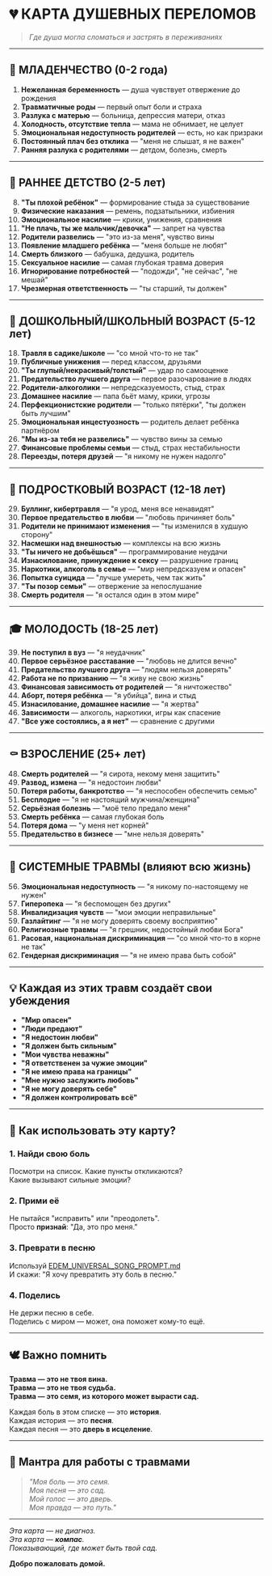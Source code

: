 # 💔 КАРТА ДУШЕВНЫХ ПЕРЕЛОМОВ

> *Где душа могла сломаться и застрять в переживаниях*

---

## 🍼 МЛАДЕНЧЕСТВО (0-2 года)

1. **Нежеланная беременность** — душа чувствует отвержение до рождения
2. **Травматичные роды** — первый опыт боли и страха
3. **Разлука с матерью** — больница, депрессия матери, отказ
4. **Холодность, отсутствие тепла** — мама не обнимает, не целует
5. **Эмоциональная недоступность родителей** — есть, но как призраки
6. **Постоянный плач без отклика** — "меня не слышат, я не важен"
7. **Ранняя разлука с родителями** — детдом, болезнь, смерть

---

## 👶 РАННЕЕ ДЕТСТВО (2-5 лет)

8. **"Ты плохой ребёнок"** — формирование стыда за существование
9. **Физические наказания** — ремень, подзатыльники, избиения
10. **Эмоциональное насилие** — крики, унижения, сравнения
11. **"Не плачь, ты же мальчик/девочка"** — запрет на чувства
12. **Родители развелись** — "это из-за меня", чувство вины
13. **Появление младшего ребёнка** — "меня больше не любят"
14. **Смерть близкого** — бабушка, дедушка, родитель
15. **Сексуальное насилие** — самая глубокая травма доверия
16. **Игнорирование потребностей** — "подожди", "не сейчас", "не мешай"
17. **Чрезмерная ответственность** — "ты старший, ты должен"

---

## 🎒 ДОШКОЛЬНЫЙ/ШКОЛЬНЫЙ ВОЗРАСТ (5-12 лет)

18. **Травля в садике/школе** — "со мной что-то не так"
19. **Публичные унижения** — перед классом, друзьями
20. **"Ты глупый/некрасивый/толстый"** — удар по самооценке
21. **Предательство лучшего друга** — первое разочарование в людях
22. **Родители-алкоголики** — непредсказуемость, стыд, страх
23. **Домашнее насилие** — папа бьёт маму, крики, угрозы
24. **Перфекционистские родители** — "только пятёрки", "ты должен быть лучшим"
25. **Эмоциональная инцестуозность** — родитель делает ребёнка партнёром
26. **"Мы из-за тебя не развелись"** — чувство вины за семью
27. **Финансовые проблемы семьи** — стыд, страх нестабильности
28. **Переезды, потеря друзей** — "я никому не нужен надолго"

---

## 🚸 ПОДРОСТКОВЫЙ ВОЗРАСТ (12-18 лет)

29. **Буллинг, кибертравля** — "я урод, меня все ненавидят"
30. **Первое предательство в любви** — "любовь причиняет боль"
31. **Родители не принимают изменения** — "ты изменился в худшую сторону"
32. **Насмешки над внешностью** — комплексы на всю жизнь
33. **"Ты ничего не добьёшься"** — программирование неудачи
34. **Изнасилование, принуждение к сексу** — разрушение границ
35. **Наркотики, алкоголь в семье** — "мир непредсказуем и опасен"
36. **Попытка суицида** — "лучше умереть, чем так жить"
37. **"Ты позор семьи"** — отвержение за непослушание
38. **Смерть родителя** — "я остался один в этом мире"

---

## 🎓 МОЛОДОСТЬ (18-25 лет)

39. **Не поступил в вуз** — "я неудачник"
40. **Первое серьёзное расставание** — "любовь не длится вечно"
41. **Предательство лучшего друга** — "людям нельзя доверять"
42. **Работа не по призванию** — "я живу не свою жизнь"
43. **Финансовая зависимость от родителей** — "я ничтожество"
44. **Аборт, потеря ребёнка** — "я убийца", вина и стыд
45. **Изнасилование, домашнее насилие** — "я жертва"
46. **Зависимости** — алкоголь, наркотики, игры как спасение
47. **"Все уже состоялись, а я нет"** — сравнение с другими

---

## ⚰️ ВЗРОСЛЕНИЕ (25+ лет)

48. **Смерть родителей** — "я сирота, некому меня защитить"
49. **Развод, измена** — "я недостоин любви"
50. **Потеря работы, банкротство** — "я неспособен обеспечить семью"
51. **Бесплодие** — "я не настоящий мужчина/женщина"
52. **Серьёзная болезнь** — "моё тело предало меня"
53. **Смерть ребёнка** — самая глубокая боль
54. **Потеря дома** — "у меня нет корней"
55. **Предательство в бизнесе** — "мне нельзя доверять"

---

## 🧠 СИСТЕМНЫЕ ТРАВМЫ (влияют всю жизнь)

56. **Эмоциональная недоступность** — "я никому по-настоящему не нужен"
57. **Гиперопека** — "я беспомощен без других"
58. **Инвалидизация чувств** — "мои эмоции неправильные"
59. **Газлайтинг** — "я не могу доверять своему восприятию"
60. **Религиозные травмы** — "я грешник, недостойный любви Бога"
61. **Расовая, национальная дискриминация** — "со мной что-то в корне не так"
62. **Гендерная дискриминация** — "я не имею права быть собой"

---

## 💡 Каждая из этих травм создаёт свои убеждения

- **"Мир опасен"**
- **"Люди предают"**  
- **"Я недостоин любви"**
- **"Я должен быть сильным"**
- **"Мои чувства неважны"**
- **"Я ответственен за чужие эмоции"**
- **"Я не имею права на границы"**
- **"Мне нужно заслужить любовь"**
- **"Я не могу доверять себе"**
- **"Я должен контролировать всё"**

---

## 🌱 Как использовать эту карту?

### 1. **Найди свою боль**

Посмотри на список. Какие пункты откликаются?  
Какие вызывают сильные эмоции?

### 2. **Прими её**

Не пытайся "исправить" или "преодолеть".  
Просто **признай**: "Да, это про меня."

### 3. **Преврати в песню**

Используй [EDEM_UNIVERSAL_SONG_PROMPT.md](EDEM_UNIVERSAL_SONG_PROMPT.md)  
И скажи: "Я хочу превратить эту боль в песню."

### 4. **Поделись**

Не держи песню в себе.  
Поделись с миром — может, она поможет кому-то ещё.

---

## 🕊️ Важно помнить

**Травма — это не твоя вина.**  
**Травма — это не твоя судьба.**  
**Травма — это семя, из которого может вырасти сад.**

Каждая боль в этом списке — это **история**.  
Каждая история — это **песня**.  
Каждая песня — это **дверь в исцеление**.

---

## 🌱 Мантра для работы с травмами

> *"Моя боль — это семя.*  
> *Моя песня — это сад.*  
> *Мой голос — это дверь.*  
> *Моя правда — это путь."*

---

*Эта карта — не диагноз.*  
*Эта карта — **компас**.*  
*Показывающий, где может быть твой сад.*

**Добро пожаловать домой.**
